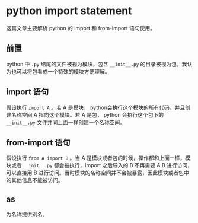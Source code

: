 # python import statement

这篇文章主要解析 python 的 import 和 from-import 语句使用。

## 前置

python 中 `.py` 结尾的文件被视为模块，包含 `__init__.py` 的目录被视为包。我认为也可以将包看成一个特殊的模块方便理解。

## import 语句

假设执行 `import A` 。若 A 是模块， python会执行这个模块的所有代码，并且创建名称空间 A 指向这个模块。若 A 是包， python 会执行这个包下的 `__init__.py` 文件并同上面一样创建一个名称空间。

## from-import 语句

假设执行 `from A import B` 。当 A 是模块或者包的时候，操作都和上面一样，模块或者 `__init__.py` 都会被执行，import 之后导入的 B 不再需要 A.B 进行访问，可以直接用 B 进行访问。当时模块的名称空间并不会被暴露，因此模块或者包中的其他信息不能被访问。

## as

为名称提供别名。
